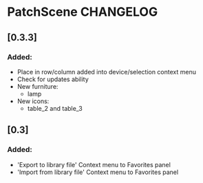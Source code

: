 # PatchScene CHANGELOG

## [0.3.3]
### Added:
- Place in row/column added into device/selection context menu
- Check for updates ability
- New furniture:
  * lamp
- New icons:
  * table_2 and table_3

## [0.3]
### Added:
- 'Export to library file' Context menu to Favorites panel
- 'Import from library file' Context menu to Favorites panel
